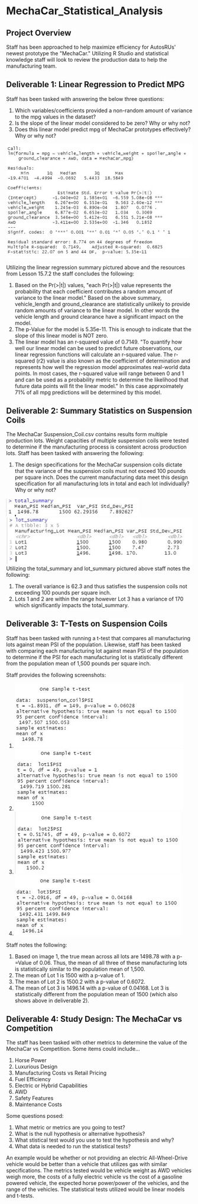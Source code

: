 # MechaCar_Statistical_Analysis

## Project Overview
Staff has been approached to help maximize efficiency for AutosRUs' newest prototype the "MechaCar." Utilizing R Studio and statistical knowledge staff will look to review the production data to help the manufacturing team.

## Deliverable 1: Linear Regression to Predict MPG
Staff has been tasked with answering the below three questions:
  1. Which variables/coefficients provided a non-random amount of variance to the mpg values in the dataset?
  2. Is the slope of the linear model considered to be zero? Why or why not?
  3. Does this linear model predict mpg of MechaCar prototypes effectively? Why or why not?

![LM Summary](https://github.com/darmando1/MechaCar_Statistical_Analysis/blob/main/Supporting%20Images/Linear_Regression_Summary.JPG)

Utilizing the linear regression summary pictured above and the resources from Lesson 15.7.2 the staff concludes the following:
  1. Based on the Pr(>|t|) values, "each Pr(>|t|) value represents the probability that each coefficient contributes a random amount of variance to the linear model." Based on the above summary, vehicle_length and ground_clearance are statistically unlikely to provide random amounts of variance to the linear model. In other words the vehicle length and ground clearance have a significant impact on the model.
  2. The p-Value for the model is 5.35e-11. This is enough to indicate that the slope of this linear model is NOT zero.
  3. The linear model has an r-squared value of 0.7149. "To quantify how well our linear model can be used to predict future observations, our linear regression functions will calculate an r-squared value. The r-squared (r2) value is also known as the coefficient of determination and represents how well the regression model approximates real-world data points. In most cases, the r-squared value will range between 0 and 1 and can be used as a probability metric to determine the likelihood that future data points will fit the linear model." In this case apprxoimately 71% of all mpg predictions will be determined by this model.

## Deliverable 2: Summary Statistics on Suspension Coils
The MechaCar Suspension_Coil.csv contains results form multiple production lots. Weight capacities of multiple suspension coils were tested to determine if the manufacturing process is consistent across production lots. Staff has been tasked with answering the following:

  1. The design specifications for the MechaCar suspension coils dictate that the variance of the suspension coils must not exceed 100 pounds per square inch. Does the current manufacturing data meet this design specification for all manufacturing lots in total and each lot individually? Why or why not?

![Total Summary](https://github.com/darmando1/MechaCar_Statistical_Analysis/blob/main/Supporting%20Images/total_summary_deliv2.JPG)
![Lot Summary](https://github.com/darmando1/MechaCar_Statistical_Analysis/blob/main/Supporting%20Images/lot_summary_deliv2.JPG)
Utilizing the total_summary and lot_summary pictured above staff notes the following:
  1. The overall variance is 62.3 and thus satisfies the suspension coils not exceeding 100 pounds per square inch.
  2. Lots 1 and 2 are within the range however Lot 3 has a variance of 170 which significantly impacts the total_summary.

## Deliverable 3: T-Tests on Suspension Coils
Staff has been tasked with running a t-test that compares all manufacturing lots against mean PSI of the population. Likewise, staff has been tasked with comparing each manufacturing lot against mean PSI of the population to determine if the PSI for each manufacturing lot is statistically different from the population mean of 1,500 pounds per square inch.

Staff provides the following screenshots:
  1. ![t-test](https://github.com/darmando1/MechaCar_Statistical_Analysis/blob/main/Supporting%20Images/t_test_deliv3.JPG)
  2. ![Lot 1](https://github.com/darmando1/MechaCar_Statistical_Analysis/blob/main/Supporting%20Images/lot1_ttest_deliv3.JPG)
  3. ![Lot 2](https://github.com/darmando1/MechaCar_Statistical_Analysis/blob/main/Supporting%20Images/lot2_ttest_deliv3.JPG)
  4. ![Lot 3](https://github.com/darmando1/MechaCar_Statistical_Analysis/blob/main/Supporting%20Images/lot3_ttest_deliv3.JPG)

Staff notes the following:
  1. Based on image 1, the true mean across all lots are 1498.78 with a p-=Value of 0.06. Thus, the mean of all three of these manufacturing lots is statistically similar to the population mean of 1,500.
  2. The mean of Lot 1 is 1500 with a p-value of 1.
  3. The mean of Lot 2 is 1500.2 with a p-value of 0.6072.
  4. The mean of Lot 3 is 1496.14 with a p-value of 0.04168. Lot 3 is statistically different from the population mean of 1500 (which also shows above in deliverable 2).

## Deliverable 4: Study Design: The MechaCar vs Competition
The staff has been tasked with other metrics to determine the value of the MechaCar vs Competition. Some items could include...
  1. Horse Power
  2. Luxurious Design
  3. Manufacturing Costs vs Retail Pricing
  4. Fuel Efficiency
  5. Electric or Hybrid Capabilities
  6. AWD
  7. Safety Features
  8. Maintenance Costs

Some questions posed:
  1. What metric or metrics are you going to test?
  2. What is the null hypothesis or alternative hypothesis?
  3. What stistical test would you use to test the hypothesis and why?
  4. What data is needed to run the statistical tests?

An example would be whether or not providing an electric All-Wheel-Drive vehicle would be better than a vehicle that utilizes gas with similar specifications. The metrics tested would be vehicle weight as AWD vehicles weigh more, the costs of a fully electric vehicle vs the cost of a gasoline powered vehicle, the expected horse power/power of the vehicles, and the range of the vehicles. The statistical tests utilized would be linear models and t-tests.
